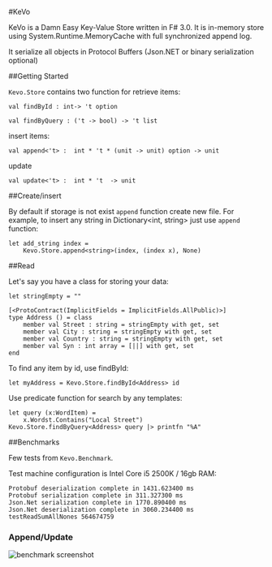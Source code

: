 #KeVo

KeVo is a Damn Easy Key-Value Store written in F# 3.0. It is in-memory store using System.Runtime.MemoryCache with full synchronized append log.

It serialize all objects in Protocol Buffers (Json.NET or binary serialization optional)


##Getting Started

`Kevo.Store` contains two function for retrieve items:

	val findById : int-> 't option

	val findByQuery : ('t -> bool) -> 't list

insert items:
	
	val append<'t> :  int * 't * (unit -> unit) option -> unit

update

	val update<'t> :  int * 't  -> unit

##Create/insert

By default if storage is not exist `append` function create new file. For example, to insert any string in Dictionary<int, string> just use `append` function:

	let add_string index =
		Kevo.Store.append<string>(index, (index x), None)

##Read

Let's say you have a class for storing your data:

	let stringEmpty = ""

	[<ProtoContract(ImplicitFields = ImplicitFields.AllPublic)>]
	type Address () = class  
		member val Street : string = stringEmpty with get, set
		member val City : string = stringEmpty with get, set  
		member val Country : string = stringEmpty with get, set 		
		member val Syn : int array = [||] with get, set 				
	end  

To find any item by id, use findById:
    
	let myAddress = Kevo.Store.findById<Address> id

Use predicate function for search by any templates:

	let query (x:WordItem) =
		x.Wordst.Contains("Local Street")
	Kevo.Store.findByQuery<Address> query |> printfn "%A"


##Benchmarks

Few tests from `Kevo.Benchmark`.

Test machine configuration is Intel Core i5 2500K / 16gb RAM:


	Protobuf deserialization complete in 1431.623400 ms
	Protobuf serialization complete in 311.327300 ms
	Json.Net serialization complete in 1770.890400 ms
	Json.Net deserialization complete in 3060.234400 ms	
	testReadSumAllNones 564674759
	

### Append/Update


![benchmark screenshot](https://github.com/unknownexception/kevo/raw/master/Kevo.Benchmarks/screenshot1.png)
